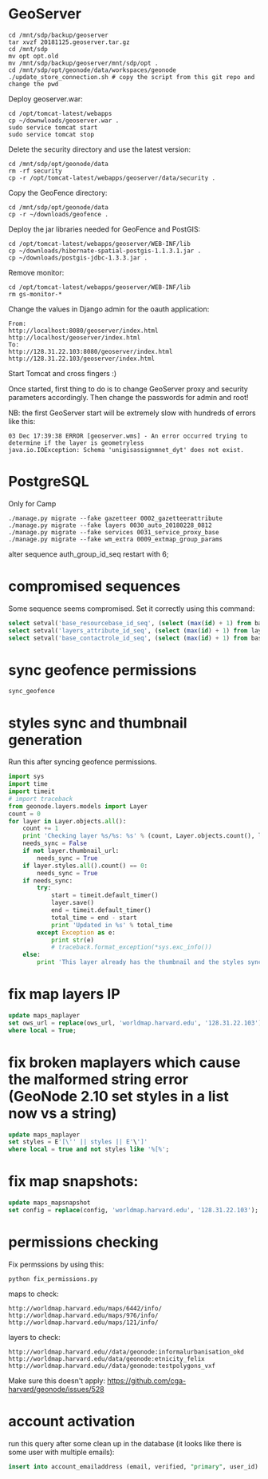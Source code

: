 # GeoServer

```shell
cd /mnt/sdp/backup/geoserver
tar xvzf 20181125.geoserver.tar.gz
cd /mnt/sdp
mv opt opt.old
mv /mnt/sdp/backup/geoserver/mnt/sdp/opt .
cd /mnt/sdp/opt/geonode/data/workspaces/geonode
./update_store_connection.sh # copy the script from this git repo and change the pwd
```

Deploy geoserver.war:

```
cd /opt/tomcat-latest/webapps
cp ~/downwloads/geoserver.war .
sudo service tomcat start
sudo service tomcat stop
```

Delete the security directory and use the latest version:

```shell
cd /mnt/sdp/opt/geonode/data
rm -rf security
cp -r /opt/tomcat-latest/webapps/geoserver/data/security .
```

Copy the GeoFence directory:

```
cd /mnt/sdp/opt/geonode/data
cp -r ~/downloads/geofence .
```

Deploy the jar libraries needed for GeoFence and PostGIS:

```
cd /opt/tomcat-latest/webapps/geoserver/WEB-INF/lib
cp ~/downloads/hibernate-spatial-postgis-1.1.3.1.jar .
cp ~/downloads/postgis-jdbc-1.3.3.jar .
```

Remove monitor:

```
cd /opt/tomcat-latest/webapps/geoserver/WEB-INF/lib
rm gs-monitor-*
```

Change the values in Django admin for the oauth application:

```
From:
http://localhost:8080/geoserver/index.html
http://localhost/geoserver/index.html
To:
http://128.31.22.103:8080/geoserver/index.html
http://128.31.22.103/geoserver/index.html
```

Start Tomcat and cross fingers :)

Once started, first thing to do is to change GeoServer proxy and security parameters accordingly. Then change the passwords for admin and root!

NB: the first GeoServer start will be extremely slow with hundreds of errors like this:

```
03 Dec 17:39:38 ERROR [geoserver.wms] - An error occurred trying to determine if the layer is geometryless
java.io.IOException: Schema 'unigisassignmnet_dyt' does not exist.
```

# PostgreSQL

Only for Camp

```shell
./manage.py migrate --fake gazetteer 0002_gazetteerattribute
./manage.py migrate --fake layers 0030_auto_20180228_0812
./manage.py migrate --fake services 0031_service_proxy_base
./manage.py migrate --fake wm_extra 0009_extmap_group_params
```
alter sequence auth_group_id_seq restart with 6;

# compromised sequences

Some sequence seems compromised. Set it correctly using this command:

```sql
select setval('base_resourcebase_id_seq', (select (max(id) + 1) from base_resourcebase), false);
select setval('layers_attribute_id_seq', (select (max(id) + 1) from layers_attribute), false);
select setval('base_contactrole_id_seq', (select (max(id) + 1) from base_contactrole), false);
```

# sync geofence permissions

```shell
sync_geofence
```

# styles sync and thumbnail generation

Run this after syncing geofence permissions.

```python
import sys
import time
import timeit
# import traceback
from geonode.layers.models import Layer
count = 0
for layer in Layer.objects.all():
    count += 1
    print 'Checking layer %s/%s: %s' % (count, Layer.objects.count(), layer.title)
    needs_sync = False
    if not layer.thumbnail_url:
        needs_sync = True
    if layer.styles.all().count() == 0:
        needs_sync = True
    if needs_sync:
        try:
            start = timeit.default_timer()
            layer.save()
            end = timeit.default_timer()
            total_time = end - start
            print 'Updated in %s' % total_time
        except Exception as e:
            print str(e)
            # traceback.format_exception(*sys.exc_info())
    else:
        print 'This layer already has the thumbnail and the styles synced'
```

# fix map layers IP

```sql
update maps_maplayer
set ows_url = replace(ows_url, 'worldmap.harvard.edu', '128.31.22.103'), layer_params = replace(layer_params, 'worldmap.harvard.edu', '128.31.22.103')
where local = True;
```

# fix broken maplayers which cause the malformed string error (GeoNode 2.10 set styles in a list now vs a string)

```sql
update maps_maplayer
set styles = E'[\'' || styles || E'\']'
where local = true and not styles like '%[%';
```

# fix map snapshots:

```sql
update maps_mapsnapshot
set config = replace(config, 'worldmap.harvard.edu', '128.31.22.103');
```

# permissions checking

Fix permssions by using this:

```shell
python fix_permissions.py
```

maps to check:

    http://worldmap.harvard.edu/maps/6442/info/
    http://worldmap.harvard.edu/maps/976/info/
    http://worldmap.harvard.edu/maps/121/info/

layers to check:

    http://worldmap.harvard.edu//data/geonode:informalurbanisation_okd
    http://worldmap.harvard.edu/data/geonode:etnicity_felix
    http://worldmap.harvard.edu//data/geonode:testpolygons_vxf

Make sure this doesn't apply: https://github.com/cga-harvard/geonode/issues/528

# account activation

run this query after some clean up in the database (it looks like there is some user with multiple emails):

```sql
insert into account_emailaddress (email, verified, "primary", user_id) select email, true, true, min(id) from people_profile group by email;
```
